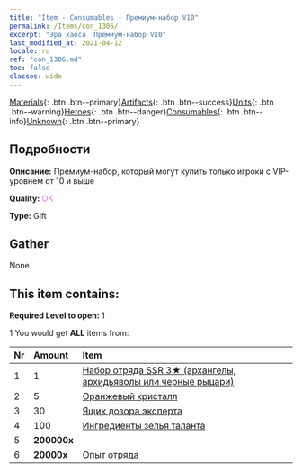 ```yaml
---
title: "Item - Consumables - Премиум-набор V10"
permalink: /Items/con_1306/
excerpt: "Эра хаоса  Премиум-набор V10"
last_modified_at: 2021-04-12
locale: ru
ref: "con_1306.md"
toc: false
classes: wide
---
```

 [Materials](/ru/Items/){: .btn .btn--primary}[Artifacts](/ru/Items/Artifacts/){: .btn .btn--success}[Units](/ru/Items/Units/){: .btn .btn--warning}[Heroes](/ru/Items/Heroes/){: .btn .btn--danger}[Consumables](/ru/Items/Consumables/){: .btn .btn--info}[Unknown](/ru/Items/Unknown/){: .btn .btn--primary}

## Подробности
 **Описание:** Премиум-набор, который могут купить только игроки с VIP-уровнем от 10 и выше

 **Quality:** <span style="color: #DA70D6">OK</span>

 **Type:** Gift

## Gather

  None

## This item contains:

 **Required Level to open:** 1

 1 You would get **ALL** items  from:

  | Nr | Amount |     Item    |
  |:---|:-------|:------------|
  | 1 | 1 | [Набор отряда SSR 3★ (архангелы, архидьяволы или черные рыцари)](/ru/Items/con_1320/) | 
  | 2 | 5 | [Оранжевый кристалл](/ru/Items/con_730/) | 
  | 3 | 30 | [Ящик дозора эксперта](/ru/Items/con_776/) | 
  | 4 | 100 | [Ингредиенты зелья таланта](/ru/Items/con_1120/) | 
  | 5 |  **200000x** | <i class="fas fa-coins"/> |  | 
  | 6 |  **20000x** | Опыт отряда |  | 
